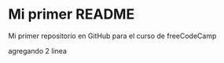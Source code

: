 # Mi primer README

Mi primer repositorio en GitHub para el curso de freeCodeCamp

agregando 2 linea
